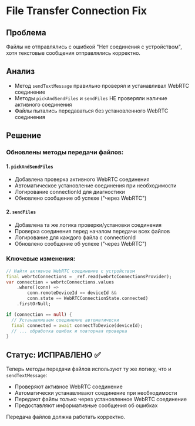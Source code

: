 # File Transfer Connection Fix

## Проблема
Файлы не отправлялись с ошибкой "Нет соединения с устройством", хотя текстовые сообщения отправлялись корректно.

## Анализ
- Метод `sendTextMessage` правильно проверял и устанавливал WebRTC соединение
- Методы `pickAndSendFiles` и `sendFiles` НЕ проверяли наличие активного соединения
- Файлы пытались передаваться без установленного WebRTC соединения

## Решение

### Обновлены методы передачи файлов:

#### 1. `pickAndSendFiles` 
- Добавлена проверка активного WebRTC соединения
- Автоматическое установление соединения при необходимости  
- Логирование connectionId для диагностики
- Обновлено сообщение об успехе ("через WebRTC")

#### 2. `sendFiles`
- Добавлена та же логика проверки/установки соединения
- Проверка соединения перед началом передачи всех файлов
- Логирование для каждого файла с connectionId
- Обновлено сообщение об успехе ("через WebRTC")

### Ключевые изменения:
```dart
// Найти активное WebRTC соединение с устройством
final webrtcConnections = _ref.read(webrtcConnectionsProvider);
var connection = webrtcConnections.values
    .where((conn) => 
        conn.remoteDeviceId == deviceId &&
        conn.state == WebRTCConnectionState.connected)
    .firstOrNull;

if (connection == null) {
  // Устанавливаем соединение автоматически
  final connected = await connectToDevice(deviceId);
  // ... обработка ошибок и повторная проверка
}
```

## Статус: ИСПРАВЛЕНО ✅

Теперь методы передачи файлов используют ту же логику, что и `sendTextMessage`:
- Проверяют активное WebRTC соединение
- Автоматически устанавливают соединение при необходимости  
- Передают файлы только через установленное WebRTC соединение
- Предоставляют информативные сообщения об ошибках

Передача файлов должна работать корректно.